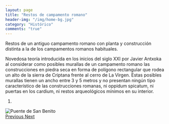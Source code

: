 ```yaml
---
layout: page
title: "Restos de campamento romano"
header-img: "/img/home-bg.jpg"
category: "Histórico"
comments: "true"
---
```



Restos de un antiguo campamento romano con planta y construcción distinta a la de los campamentos romanos habituales.

Novedosa teoría introducida en los inicios del siglo XXI por Javier Antxoka al considerar como posibles murallas de un campamento romano las construcciones en piedra seca en forma de polígono rectangular que rodea un alto de la sierra de Criptana frente al cerro de La Virgen. Estas posibles murallas tienen un ancho entre 3 y 5 metros y no presentan ningún tipo característico de las construcciones romanas, ni oppidum spicatum, ni puertas en los cardium, ni restos arqueológicos mínimos en su interior.     



<div id="myCarousel" class="carousel slide" data-ride="carousel">
  <!-- Indicators -->
  <ol class="carousel-indicators">
    <li data-target="#myCarousel" data-slide-to="0" class="active"></li>
  </ol>
  <!-- Wrapper for slides -->
  <div class="carousel-inner" role="listbox">
    <div class="item active">
      <img src="{{ site.github.url }}/img/puente-de-san-benito-1.jpg" alt="Puente de San Benito">
    </div>
  <!-- Left and right controls -->
  <a class="left carousel-control" href="#myCarousel" role="button" data-slide="prev">
    <span class="glyphicon glyphicon-chevron-left" aria-hidden="true"></span>
    <span class="sr-only">Previous</span>
  </a>
  <a class="right carousel-control" href="#myCarousel" role="button" data-slide="next">
    <span class="glyphicon glyphicon-chevron-right" aria-hidden="true"></span>
    <span class="sr-only">Next</span>
  </a>
</div>


